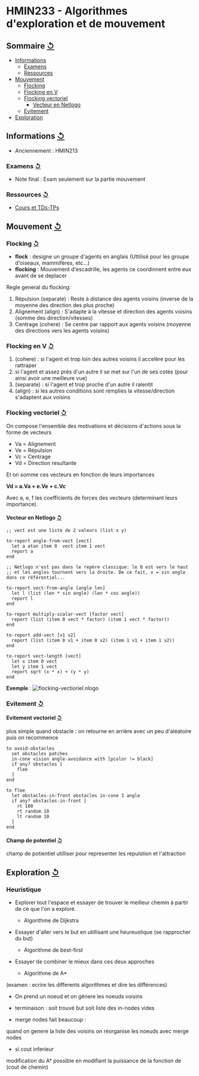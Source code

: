 # HMIN233 - Algorithmes d'exploration et de mouvement

## Sommaire [↺](#sommaire-)

- [Informations](#informations-)
	- [Examens](#examens-)
	- [Ressources](#ressources-)
- [Mouvement](#mouvement-)
	- [Flocking](#flocking-)
	- [Flocking en V](#flocking-en-v-)
	- [Flocking vectoriel](#flocking-vectoriel-)
		- [Vecteur en Netlogo](#vecteur-en-netlogo-)
	- [Evitement](#evitement-)
- [Exploration](#exploration-)

## Informations [↺](#sommaire-)

- Anciennement : HMIN213

### Examens [↺](#sommaire-)

- Note final : Exam seulement sur la partie mouvement

### Ressources [↺](#sommaire-)

- [Cours et TDs-TPs](http://www.lirmm.fr/~ferber/GMIN20A-exploration/)

## Mouvement [↺](#sommaire-)

### Flocking [↺](#sommaire-)

- **flock** : designe un groupe d'agents en anglais (Uttilisé pour les groupe d'oiseaux, mammifères, etc...)
- **flocking** : Mouvement d'escadrille, les agents ce coordinnent entre eux avant de se deplacer

Regle general du flocking:

1. Répulsion (separate) : Reste à distance des agents voisins (inverse de la moyenne des direction des plus proche)
2. Alignement (align) : S'adapte à la vitesse et direction des agents voisins (somme des direction/vitesses)
3. Centrage (cohere) : Se centre par rapport aux agents voisins (moyenne des directions vers les agents voisins)

### Flocking en V [↺](#sommaire-)

1. (cohere) : si l'agent et trop loin des autres voisins il accelère pour les rattraper
2. si l'agent et assez près d'un autre il se met sur l'un de ses cotés (pour ainsi avoir une meilleure vue)
3. (separate) : si l'agent et trop proche d'un autre il ralentit
4. (align) : si les autres conditions sont remplies la vitesse/direction s'adaptent aux voisins

### Flocking vectoriel [↺](#sommaire-)

On compose l'ensemble des motivations et décisions d'actions sous la forme de vecteurs

- Va = Alignement
- Ve = Répulsion
- Vc = Centrage
- Vd = Direction resultante

Et on somme ces vecteurs en fonction de leurs importances

**Vd = a.Va + e.Ve + c.Vc**

Avec a, e, f les coefficients de forces des vecteurs (determinant leurs importance).

#### Vecteur en Netlogo [↺](#sommaire-)

```netlogo
;; vect est une liste de 2 valeurs (list x y)

to-report angle-from-vect [vect]
  let a atan item 0  vect item 1 vect
  report a
end

;; Netlogo n'est pas dans le repère classique: le 0 est vers le haut
;; et les angles tournent vers la droite. De ce fait, x = sin angle dans ce référentiel...

to-report vect-from-angle [angle len]
  let l (list (len * sin angle) (len * cos angle))
  report l
end

to-report multiply-scalar-vect [factor vect]
  report (list (item 0 vect * factor) (item 1 vect * factor))
end

to-report add-vect [v1 v2]
  report (list (item 0 v1 + item 0 v2) (item 1 v1 + item 1 v2))
end

to-report vect-length [vect]
  let x item 0 vect
  let y item 1 vect
  report sqrt (x * x) + (y * y)
end
```

**Exemple** : ![flocking-vectioriel.nlogo](TDs-TPs/TP1%20-%20Flocking%20et%20evitement%20d'obstacles/flocking-vectoriel.nlogo)

### Evitement [↺](#sommaire-)

#### Evitement vectoriel [↺](#sommaire-)

plus simple quand obstacle : on retourne en arrière avec un peu d'aléatoire puis on recommence

```netlogo
to avoid-obstacles
  set obstacles patches
  in-cone vision angle-avoidance with [pcolor != black]
  if any? obstacles [
    flee
  ]
end

to flee
  let obstacles-in-front obstacles in-cone 3 angle
  if any? obstacles-in-front [
    rt 180
    rt random 10
    lt random 10 
  ]
end
```
#### Champ de potentiel [↺](#sommaire-)

champ de potientiel utilliser pour representer les repulstion et l'attraction

## Exploration [↺](#sommaire-)

### Heuristique

- Explorer tout l'espace et essayer de trouver le meilleur chemin à partir de ce que l'on a exploré.
  - Algorithme de Dijkstra

- Essayer d'aller vers le but en utillisant une heureustique (se rapprocher du but)
  - Algorithme de best-first

- Essayer de combiner le mieux dans ces deux approches
  - Algorithme de A*

(examen : ecrire les differents algorithmes et dire les différences)

- On prend un noeud et on génere les noeuds voisins

- terminaison : soit trouvé but soit liste des in-nodes vides

- merge nodes fait beaucoup : 

quand on genere la liste des voisins on réorganise les noeuds avec merge nodes
  - si cout inferieur


modification du A* possible en modifiant la puissance de la fonction de (cout de chemin)